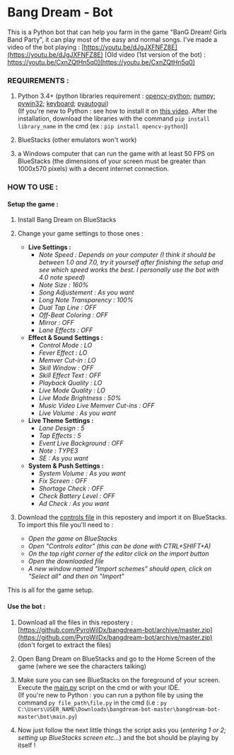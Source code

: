 # Bang Dream - Bot
This is a Python bot that can help you farm in the game "BanG Dream! Girls Band Party", it can play most of the easy and normal songs.
I've made a video of the bot playing : [https://youtu.be/dJgJXFNFZ8E](https://youtu.be/dJgJXFNFZ8E)
[Old video (1st version of the bot) : https://youtu.be/CxnZQtHn5q0](https://youtu.be/CxnZQtHn5q0)

### REQUIREMENTS :
1. Python 3.4+ (python libraries requirement : [opencv-python](https://pypi.org/project/opencv-python/); [numpy](https://pypi.org/project/numpy/); [pywin32](https://pypi.org/project/pywin32/); [keyboard](https://pypi.org/project/keyboard/); [pyautogui](https://pypi.org/project/PyAutoGUI/))  
(If you're new to Python : see how to install it on [this video](https://www.youtube.com/watch?v=bnhQBUEpWlg). After the installation, download the libraries with the command ```pip install library_name``` in the cmd (ex : ```pip install opencv-python```))

2. BlueStacks (other emulators won't work)

3. a Windows computer that can run the game with at least 50 FPS on BlueStacks (the dimensions of your screen must be greater than 1000x570 pixels) with a decent internet connection.

### HOW TO USE : 
#### Setup the game :
1. Install Bang Dream on BlueStacks

2. Change your game settings to those ones :
   - **Live Settings :**
     - _Note Speed : Depends on your computer (I think it should be between 1.0 and 7.0, try it yourself after finishing the setup and see which speed works the best. I personally use the bot with 4.0 note speed)_
     - _Note Size : 160%_
     - _Song Adjustement : As you want_
     - _Long Note Transparency : 100%_
     - _Dual Tap Line : OFF_
     - _Off-Beat Coloring : OFF_
     - _Mirror : OFF_
     - _Lane Effects : OFF_
   - **Effect & Sound Settings :**
     - _Control Mode : LO_
     - _Fever Effect : LO_
     - _Memver Cut-in : LO_
     - _Skill Window : OFF_
     - _Skill Effect Text : OFF_
     - _Playback Quality : LO_
     - _Live Mode Quality : LO_
     - _Live Mode Brightness : 50%_
     - _Music Video Live Memver Cut-ins : OFF_
     - _Live Volume : As you want_
   - **Live Theme Settings :**
     - _Lane Design : 5_
     - _Tap Effects : 5_
     - _Event Live Background : OFF_
     - _Note : TYPE3_
     - _SE : As you want_
   - **System & Push Settings :**
     - _System Volume : As you want_
     - _Fix Screen : OFF_
     - _Shortage Check : OFF_
     - _Check Battery Level : OFF_
     - _Ad Check : As you want_
     
3. Download the [controls file](https://github.com/PyroWilDx/bangdream-bot/blob/master/bangdream-bot_control.cfg) in this repostery and import it on BlueStacks. To import this file you'll need to :
   - _Open the game on BlueStacks_
   - _Open "Controls editor" (this can be done with CTRL+SHIFT+A)_
   - _On the top right corner of the editor click on the import button_
   - _Open the downloaded file_
   - _A new window named "Import schemes" should open, click on "Select all" and then on "Import"_
   
This is all for the game setup.

#### Use the bot :
1. Download all the files in this repostery : [https://github.com/PyroWilDx/bangdream-bot/archive/master.zip](https://github.com/PyroWilDx/bangdream-bot/archive/master.zip) (don't forget to extract the files)

2. Open Bang Dream on BlueStacks and go to the Home Screen of the game (where we see the characters talking)

3. Make sure you can see BlueStacks on the foreground of your screen. Execute the [main.py](https://github.com/PyroWilDx/bangdream-bot/blob/master/bot/main.py) script on the cmd or with your IDE.  
(If you're new to Python : you can run a python file by using the command ```py file_path\file.py``` in the cmd (i.e : ```py C:\Users\USER_NAME\Downloads\bangdream-bot-master\bangdream-bot-master\bot\main.py```) 

4. Now just follow the next little things the script asks you (*entering 1 or 2; setting up BlueStacks screen etc...*) and the bot should be playing by itself !
